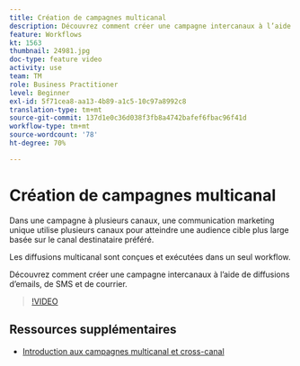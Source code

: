 ```yaml
---
title: Création de campagnes multicanal
description: Découvrez comment créer une campagne intercanaux à l’aide de diffusions d’emails, de SMS et de courrier.
feature: Workflows
kt: 1563
thumbnail: 24981.jpg
doc-type: feature video
activity: use
team: TM
role: Business Practitioner
level: Beginner
exl-id: 5f71cea8-aa13-4b89-a1c5-10c97a8992c8
translation-type: tm+mt
source-git-commit: 137d1e0c36d038f3fb8a4742bafef6fbac96f41d
workflow-type: tm+mt
source-wordcount: '78'
ht-degree: 70%

---
```


# Création de campagnes multicanal

Dans une campagne à plusieurs canaux, une communication marketing unique utilise plusieurs canaux pour atteindre une audience cible plus large basée sur le canal destinataire préféré.

Les diffusions multicanal sont conçues et exécutées dans un seul workflow.

Découvrez comment créer une campagne intercanaux à l’aide de diffusions d’emails, de SMS et de courrier.

>[!VIDEO](https://video.tv.adobe.com/v/24981?quality=12)

## Ressources supplémentaires

* [Introduction aux campagnes multicanal et cross-canal](/help/orchestrating-campaigns/introduction-to-cross-and-multi-channel-campaigns.md)
